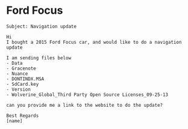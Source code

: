 # Ford Focus

    Subject: Navigation update

    Hi
    I bought a 2015 Ford Focus car, and would like to do a navigation update

    I am sending files below
    - Data
    - Gracenote
    - Nuance
    - DONTINDX.MSA
    - SdCard.key
    - Version
    - Wolverine_Global_Third Party Open Source Licenses_09-25-13

    can you provide me a link to the website to do the update?

    Best Regards
    [name]


